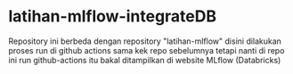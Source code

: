 # latihan-mlflow-integrateDB
Repository ini berbeda dengan repository "latihan-mlflow" disini dilakukan proses run di github actions sama kek repo sebelumnya tetapi nanti di repo ini run github-actions itu bakal ditampilkan di website MLflow (Databricks)
